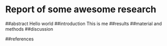 # Report of some awesome research
##abstract
Hello world
##introduction
This is me
##results
##material and methods
##discussion

##references
